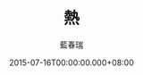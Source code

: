 ---
issue: 130
title: 熱
author: 藍春瑞
date: 2015-07-16T00:00:00.000+08:00
topic: 懷想
difficulty: 2
wikidata: Q98095486
wikidata_link: https://www.wikidata.org/wiki/Q98095486
author_wikidata_link: https://www.wikidata.org/wiki/Q98096370
author_wikidata: Q98096370
---